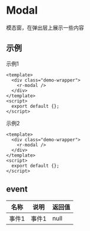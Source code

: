 <!-- type: 弹出层 -->

# Modal

模态窗，在弹出层上展示一些内容

## 示例

示例1

```vue demo
<template>
  <div class="demo-wrapper">
    <r-modal />
  </div>
</template>
<script>
  export default {};
</script>
```

示例2

```vue demo hidecode
<template>
  <div class="demo-wrapper">
    <r-modal />
  </div>
</template>
<script>
  export default {};
</script>
```

<!-- props -->

## event

| 名称  | 说明 | 返回值 |
| ----- | ---- | ------ |
| 事件1 | 事件1 | null   |
